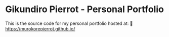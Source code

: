 # Gikundiro Pierrot - Personal Portfolio
This is the source code for my personal portfolio hosted at:
🔗 https://murokorepierrot.github.io/

